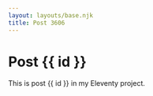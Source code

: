 ```yaml
---
layout: layouts/base.njk
title: Post 3606
---
```


# Post {{ id }}

This is post {{ id }} in my Eleventy project.
